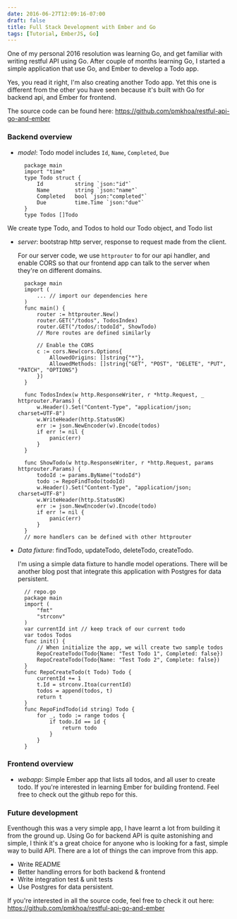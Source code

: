 ```yaml
---
date: 2016-06-27T12:09:16-07:00
draft: false
title: Full Stack Development with Ember and Go
tags: [Tutorial, EmberJS, Go]
---
```


One of my personal 2016 resolution was learning Go, and get familiar with
writing restful API using Go. After couple of months learning Go, I started a
simple application that use Go, and Ember to develop a Todo app.
<!--more-->
Yes, you read it right, I'm also creating another Todo app. Yet this one is different from the
other you have seen because it's built with Go for backend api, and Ember for
frontend.

The source code can be found here:
https://github.com/pmkhoa/restful-api-go-and-ember

### Backend overview
- *model*: Todo model includes `Id`, `Name`, `Completed`, `Due`
        
        package main
        import "time"
        type Todo struct {
            Id          string `json:"id"`
            Name        string `json:"name"`
            Completed   bool `json:"completed"`
            Due         time.Time `json:"due"`
        }
        type Todos []Todo
We create type Todo, and Todos to hold our Todo object, and Todo list

- *server*: bootstrap http server, response to request made from the client.

    For our server code, we use `httprouter` to for our api handler, and enable CORS
so that our frontend app can talk to the server when they're on different
domains.

        package main
        import (
            ... // import our dependencies here
        )
        func main() {
            router := httprouter.New()
            router.GET("/todos", TodosIndex)
            router.GET("/todos/:todoId", ShowTodo)
            // More routes are defined similarly

            // Enable the CORS
            c := cors.New(cors.Options{
                AllowedOrigins: []string{"*"},
                AllowedMethods: []string{"GET", "POST", "DELETE", "PUT", "PATCH", "OPTIONS"}
            })
        }

        func TodosIndex(w http.ResponseWriter, r *http.Request, _ httprouter.Params) {
            w.Header().Set("Content-Type", "application/json; charset=UTF-8")
            w.WriteHeader(http.StatusOK)
            err := json.NewEncoder(w).Encode(todos)
            if err != nil {
                panic(err)
            }
        }

        func ShowTodo(w http.ResponseWriter, r *http.Request, params httprouter.Params) {
            todoId := params.ByName("todoId")
            todo := RepoFindTodo(todoId)
            w.Header().Set("Content-Type", "application/json; charset=UTF-8")
            w.WriteHeader(http.StatusOK)
            err := json.NewEncoder(w).Encode(todo)
            if err != nil {
                panic(err)
            }
        }
        // more handlers can be defined with other httprouter 


- *Data fixture*: findTodo, updateTodo, deleteTodo, createTodo.
    
    I'm using a simple data fixture to handle model operations. There will be
    another blog post that integrate this application with Postgres for data
    persistent.
        
        // repo.go
        package main
        import (
            "fmt"
            "strconv"
        )
        var currentId int // keep track of our current todo
        var todos Todos
        func init() {
            // When initialize the app, we will create two sample todos
            RepoCreateTodo(Todo{Name: "Test Todo 1", Completed: false})
            RepoCreateTodo(Todo{Name: "Test Todo 2", Complete: false})
        }
        func RepoCreateTodo(t Todo) Todo {
            currentId += 1
            t.Id = strconv.Itoa(currentId)
            todos = append(todos, t)
            return t
        }
        func RepoFindTodo(id string) Todo {
            for _, todo := range todos {
                if todo.Id == id {
                    return todo
                }
            }
        }


### Frontend overview
- *webapp*: Simple Ember app that lists all todos, and all user to create todo.
    If you're interested in learning Ember for building frontend. Feel free to
    check out the github repo for this.

### Future development
Eventhough this was a very simple app, I have learnt a lot from building it from
the ground up. Using Go for backend API is quite astonishing and simple, I think
it's a great choice for anyone who is looking for a fast, simple way to build
API. There are a lot of things the can improve from this app.

- Write README
- Better handling errors for both backend & frontend
- Write integration test & unit tests
- Use Postgres for data persistent.

If you're interested in all the source code, feel free to check it out here:
https://github.com/pmkhoa/restful-api-go-and-ember


